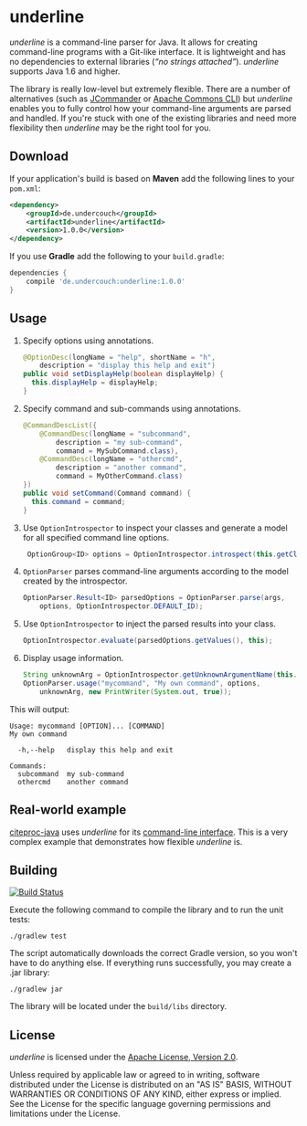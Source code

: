underline
=========

_underline_ is a command-line parser for Java. It allows for creating
command-line programs with a Git-like interface. It is lightweight and
has no dependencies to external libraries (*&ldquo;no strings attached&rdquo;*).
_underline_ supports Java 1.6 and higher.

The library is really low-level but
extremely flexible. There are a number of alternatives (such as
[JCommander](http://jcommander.org/) or
[Apache Commons CLI](http://commons.apache.org/proper/commons-cli/)) but
_underline_ enables you to fully control how your command-line arguments are
parsed and handled. If you're stuck with one of the existing libraries and
need more flexibility then _underline_ may be the right tool for you.

Download
--------

If your application's build is based on **Maven** add the following
lines to your `pom.xml`:

```xml
<dependency>
    <groupId>de.undercouch</groupId>
    <artifactId>underline</artifactId>
    <version>1.0.0</version>
</dependency>
```

If you use **Gradle** add the following to your `build.gradle`:

```gradle
dependencies {
    compile 'de.undercouch:underline:1.0.0'
}
```

Usage
-----

1. Specify options using annotations.

    ```java
    @OptionDesc(longName = "help", shortName = "h",
        description = "display this help and exit")
    public void setDisplayHelp(boolean displayHelp) {
      this.displayHelp = displayHelp;
    }
    ```

2. Specify command and sub-commands using annotations.

    ```java
    @CommandDescList({
        @CommandDesc(longName = "subcommand",
            description = "my sub-command",
            command = MySubCommand.class),
        @CommandDesc(longName = "othercmd",
            description = "another command",
            command = MyOtherCommand.class)
    })
    public void setCommand(Command command) {
      this.command = command;
    }
    ```

3. Use `OptionIntrospector` to inspect your classes and generate a model for all
   specified command line options.

    ```java
     OptionGroup<ID> options = OptionIntrospector.introspect(this.getClass());
    ```

4. `OptionParser` parses command-line arguments according to the model
   created by the introspector.

    ```java
    OptionParser.Result<ID> parsedOptions = OptionParser.parse(args,
        options, OptionIntrospector.DEFAULT_ID);
    ```

5. Use `OptionIntrospector` to inject the parsed results into your class.

    ```java
    OptionIntrospector.evaluate(parsedOptions.getValues(), this);
    ```

6. Display usage information.

    ```java
    String unknownArg = OptionIntrospector.getUnknownArgumentName(this.getClass());
    OptionParser.usage("mycommand", "My own command", options,
        unknownArg, new PrintWriter(System.out, true));
    ```

This will output:

    Usage: mycommand [OPTION]... [COMMAND]
    My own command

      -h,--help   display this help and exit

    Commands:
      subcommand  my sub-command
      othercmd    another command

Real-world example
------------------

[citeproc-java](http://michel-kraemer.github.io/citeproc-java/) uses _underline_
for its [command-line interface](http://michel-kraemer.github.io/citeproc-java/using/command-line-tool/).
This is a very complex example that demonstrates how flexible _underline_ is.

Building
--------

[![Build Status](https://travis-ci.org/michel-kraemer/underline.svg)](https://travis-ci.org/michel-kraemer/underline)

Execute the following command to compile the library and to run the
unit tests:

    ./gradlew test

The script automatically downloads the correct Gradle version, so you
won't have to do anything else. If everything runs successfully, you
may create a .jar library:

    ./gradlew jar

The library will be located under the `build/libs` directory.

License
-------

_underline_ is licensed under the
[Apache License, Version 2.0](http://www.apache.org/licenses/LICENSE-2.0).

Unless required by applicable law or agreed to in writing, software
distributed under the License is distributed on an "AS IS" BASIS,
WITHOUT WARRANTIES OR CONDITIONS OF ANY KIND, either express or implied.
See the License for the specific language governing permissions and
limitations under the License.
